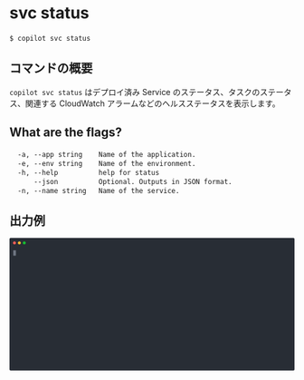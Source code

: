 # svc status
```console
$ copilot svc status
```

## コマンドの概要
`copilot svc status` はデプロイ済み Service のステータス、タスクのステータス、関連する CloudWatch アラームなどのヘルスステータスを表示します。

## What are the flags?
```
  -a, --app string    Name of the application.
  -e, --env string    Name of the environment.
  -h, --help          help for status
      --json          Optional. Outputs in JSON format.
  -n, --name string   Name of the service.
```

## 出力例

![Running copilot svc status](https://raw.githubusercontent.com/kohidave/copilot-demos/master/svc-status.svg?sanitize=true)
